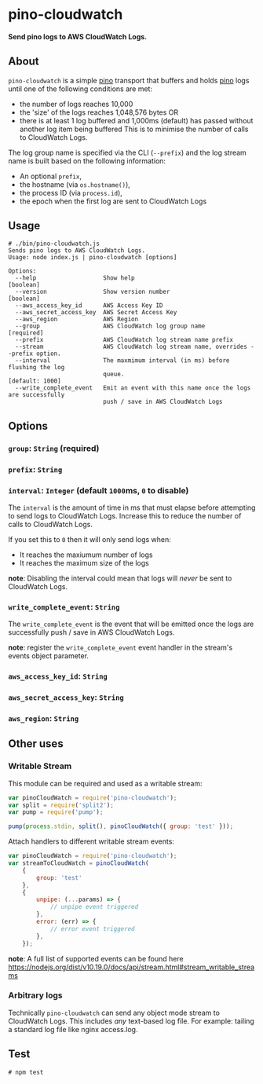# pino-cloudwatch

#### Send pino logs to AWS CloudWatch Logs.

## About

`pino-cloudwatch` is a simple [pino](https://getpino.io/#/) transport that buffers and holds [pino](https://getpino.io/#/) logs until one of the following conditions are met:
  * the number of logs reaches 10,000
  * the 'size' of the logs reaches 1,048,576 bytes OR
  * there is at least 1 log buffered and 1,000ms (default) has passed without another log item being buffered
This is to minimise the number of calls to CloudWatch Logs.

The log group name is specified via the CLI (`--prefix`) and the log stream name is built based on the following information:
  * An optional `prefix`,
  * the hostname (via `os.hostname()`),
  * the process ID (via `process.id`),
  * the epoch when the first log are sent to CloudWatch Logs

## Usage
```
# ./bin/pino-cloudwatch.js
Sends pino logs to AWS CloudWatch Logs.
Usage: node index.js | pino-cloudwatch [options]

Options:
  --help                   Show help                                   [boolean]
  --version                Show version number                         [boolean]
  --aws_access_key_id      AWS Access Key ID
  --aws_secret_access_key  AWS Secret Access Key
  --aws_region             AWS Region
  --group                  AWS CloudWatch log group name              [required]
  --prefix                 AWS CloudWatch log stream name prefix
  --stream                 AWS CloudWatch log stream name, overrides --prefix option.
  --interval               The maxmimum interval (in ms) before flushing the log
                           queue.                                [default: 1000]
  --write_complete_event   Emit an event with this name once the logs are successfully
                           push / save in AWS CloudWatch Logs
```
## Options

### `group`: `String` (required)

### `prefix`: `String`

### `interval`: `Integer` (default `1000`ms, `0` to disable)

The `interval` is the amount of time in ms that must elapse before attempting to send logs to CloudWatch Logs. Increase this to reduce the number of calls to CloudWatch Logs.

If you set this to `0` then it will only send logs when:
  * It reaches the maxiumum number of logs
  * It reaches the maximum size of the logs

__note__: Disabling the interval could mean that logs will *never* be sent to CloudWatch Logs.

### `write_complete_event`: `String`

The `write_complete_event` is the event that will be emitted once the logs are successfully push / save in AWS CloudWatch Logs.

__note__: register the `write_complete_event` event handler in the stream's events object parameter.

### `aws_access_key_id`: `String`

### `aws_secret_access_key`: `String`

### `aws_region`: `String`

## Other uses

### Writable Stream

This module can be required and used as a writable stream:
```javascript
var pinoCloudWatch = require('pino-cloudwatch');
var split = require('split2');
var pump = require('pump');

pump(process.stdin, split(), pinoCloudWatch({ group: 'test' }));
```

Attach handlers to different writable stream events:

```javascript
var pinoCloudWatch = require('pino-cloudwatch');
var streamToCloudWatch = pinoCloudWatch(
    {
        group: 'test'
    },
    {
        unpipe: (...params) => {
            // unpipe event triggered
        },
        error: (err) => {
            // error event triggered
        },
    });
```
__note__: A full list of supported events can be found here https://nodejs.org/dist/v10.19.0/docs/api/stream.html#stream_writable_streams

### Arbitrary logs

Technically `pino-cloudwatch` can send any object mode stream to CloudWatch Logs. This includes *any* text-based log file. For example: tailing a standard log file like nginx access.log.

## Test
```
# npm test
```
